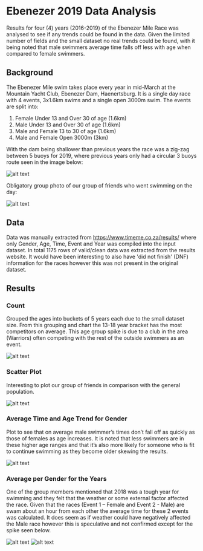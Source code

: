 # Ebenezer 2019 Data Analysis

Results for four (4) years (2016-2019) of the Ebenezer Mile Race was analysed to see if any trends could be found in the data. Given the limited number of fields and the small dataset no real trends could be found, with it being noted that male swimmers average time falls off less with age when compared to female swimmers. 
## Background
The Ebenezer Mile swim takes place every year in mid-March at the Mountain Yacht Club, Ebenezer Dam, Haenertsburg. It is a single day race with 4 events, 3x1.6km swims and a single open 3000m swim. The events are split into:
1.	Female Under 13 and Over 30 of age (1.6km)
2.	Male Under 13 and Over 30 of age (1.6km)
3.	Male and Female 13 to 30 of age (1.6km)
4.	Male and Female Open 3000m (3km)

With the dam being shallower than previous years the race was a zig-zag between 5 buoys for 2019, where previous years only had a circular 3 buoys route seen in the image below:

![alt text](https://github.com/rokaN8/ebenezer/blob/master/Photos/Ebenezer_Race.jpeg?raw=true)

Obligatory group photo of our group of friends who went swimming on the day:

![alt text](https://github.com/rokaN8/ebenezer/blob/master/Photos/Ebenezer_GroupPhoto.jpg?raw=true)

## Data
Data was manually extracted from https://www.timeme.co.za/results/ where only Gender, Age, Time, Event and Year was compiled into the input dataset. In total 1175 rows of valid/clean data was extracted from the results website. It would have been interesting to also have 'did not finish' (DNF) information for the races however this was not present in the original dataset.
## Results 
### Count
Grouped the ages into buckets of 5 years each due to the small dataset size. From this grouping and chart the 13-18 year bracket has the most competitors on average. This age group spike is due to a club in the area (Warriors) often competing with the rest of the outside swimmers as an event.

![alt text](https://raw.githubusercontent.com/rokaN8/ebenezer/master/Results/Count.png)

### Scatter Plot
Interesting to plot our group of friends in comparison with the general population.

![alt text](https://github.com/rokaN8/ebenezer/blob/master/Results/Scatter.png?raw=true)

### Average Time and Age Trend for Gender
Plot to see that on average male swimmer’s times don’t fall off as quickly as those of females as age increases. It is noted that less swimmers are in these higher age ranges and that it’s also more likely for someone who is fit to continue swimming as they become older skewing the results.

![alt text](https://github.com/rokaN8/ebenezer/blob/master/Results/Trend.png?raw=true)

### Average per Gender for the Years
One of the group members mentioned that 2018 was a tough year for swimming and they felt that the weather or some external factor affected the race. Given that the races (Event 1 – Female and Event 2 - Male) are swam about an hour from each other the average time for these 2 events was calculated. It does seem as if weather could have negatively affected the Male race however this is speculative and not confirmed except for the spike seen below.

![alt text](https://github.com/rokaN8/ebenezer/blob/master/Results/AverageLine.png?raw=true)
![alt text](https://github.com/rokaN8/ebenezer/blob/master/Results/AgeAverageCount.png?raw=true)
